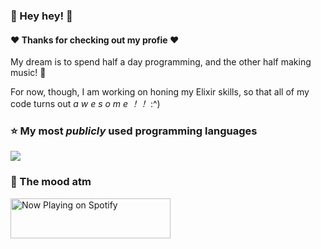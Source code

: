 ### :lemon: Hey hey! :lemon:
#### :heart: Thanks for checking out my profie :heart:

My dream is to spend half a day programming, and the other half making music! 🔮

For now, though, I am working on honing my Elixir skills, so that all of my code turns out _a w e s o m e ！！_ :^)

### :star: My most _publicly_ used programming languages
[![](https://github-readme-stats.mdlkxzmcp.vercel.app/api/top-langs/?username=mdlkxzmcp&layout=compact&hide=html&hide_title=true)](https://github.com/mdlkxzmcp/github-readme-stats)

### 👻 The mood atm
<a href="https://spotify-in-github-readme.mdlkxzmcp.vercel.app/now-playing?open">
  <img src="https://spotify-in-github-readme.mdlkxzmcp.vercel.app/now-playing" width="256" height="64" alt="Now Playing on Spotify">
</a>
